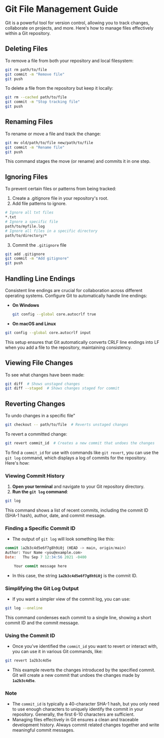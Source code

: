 # Git File Management Guide

Git is a powerful tool for version control, allowing you to track changes, collaborate on projects, and more. Here's how to manage files effectively within a Git repository.

## Deleting Files

To remove a file from both your repository and local filesystem:

```bash
git rm path/to/file
git commit -m "Remove file"
git push
```
To delete a file from the repository but keep it locally:

```bash
git rm --cached path/to/file
git commit -m "Stop tracking file"
git push
```
## Renaming Files
To rename or move a file and track the change:

```bash
git mv old/path/to/file new/path/to/file
git commit -m "Rename file"
git push
```
This command stages the move (or rename) and commits it in one step.

## Ignoring Files
To prevent certain files or patterns from being tracked:

1. Create a .gitignore file in your repository's root.
2. Add file patterns to ignore.

```bash
# Ignore all txt files
*.txt
# Ignore a specific file
path/to/myfile.log
# Ignore all files in a specific directory
path/to/directory/*
```
3. Commit the `.gitignore` file
```bash
git add .gitignore
git commit -m "Add gitignore"
git push
```

## Handling Line Endings

Consistent line endings are crucial for collaboration across different operating systems. Configure Git to automatically handle line endings:

- **On Windows**
  ```bash
  git config --global core.autocrlf true

- **On macOS and Linux**

```bash
git config --global core.autocrlf input
```

This setup ensures that Git automatically converts CRLF line endings into LF when you add a file to the repository, maintaining consistency.

## Viewing File Changes
To see what changes have been made:

```bash
git diff  # Shows unstaged changes
git diff --staged  # Shows changes staged for commit
```

## Reverting Changes
To undo changes in a specific file"

```bash
git checkout -- path/to/file  # Reverts unstaged changes
```
To revert a committed change:

```bash
git revert commit_id  # Creates a new commit that undoes the changes
```
To find a `commit_id` for use with commands like `git revert`, you can use the `git log` command, which displays a log of commits for the repository. Here's how:

### Viewing Commit History
1. **Open your terminal** and navigate to your Git repository directory.
2. **Run the `git log` command**:
```bash
git log
```
This command shows a list of recent commits, including the commit ID (SHA-1 hash), author, date, and commit message.
### Finding a Specific Commit ID
- The output of `git log` will look something like this:
``` sql
commit 1a2b3c4d5e6f7g8h9i0j (HEAD -> main, origin/main)
Author: Your Name <you@example.com>
Date:   Thu Sep 7 12:34:56 2021 -0400

    Your commit message here
```
- In this case, the string **`1a2b3c4d5e6f7g8h9i0j`** is the commit ID. 
### Simplifying the Git Log Output
- If you want a simpler view of the commit log, you can use:
``` bash
git log --oneline
```
This command condenses each commit to a single line, showing a short commit ID and the commit message.
### Using the Commit ID
- Once you've identified the `commit_id` you want to revert or interact with, you can use it in various Git commands, like:
```bash
git revert 1a2b3c4d5e
```
- This example reverts the changes introduced by the specified commit. Git will create a new commit that undoes the changes made by **`1a2b3c4d5e`**.
### Note
- The `commit_id` is typically a 40-character SHA-1 hash, but you only need to use enough characters to uniquely identify the commit in your repository. Generally, the first 6-10 characters are sufficient.
- Managing files effectively in Git ensures a clean and traceable development history. Always commit related changes together and write meaningful commit messages.
